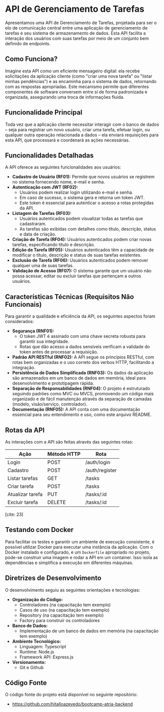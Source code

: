 # API de Gerenciamento de Tarefas

Apresentamos uma API de Gerenciamento de Tarefas, projetada para ser o elo de comunicação central entre uma aplicação de gerenciamento de tarefas e seu sistema de armazenamento de dados. Esta API facilita a interação dos usuários com suas tarefas por meio de um conjunto bem definido de endpoints.

## Como Funciona?

Imagine esta API como um eficiente mensageiro digital: ela recebe solicitações da aplicação cliente (como "criar uma nova tarefa" ou "listar minhas pendências") e as encaminha para o sistema de dados, retornando com as respostas apropriadas. Este mecanismo permite que diferentes componentes de software conversem entre si de forma padronizada e organizada, assegurando uma troca de informações fluida.

## Funcionalidade Principal

Toda vez que a aplicação cliente necessitar interagir com o banco de dados – seja para registrar um novo usuário, criar uma tarefa, efetuar login, ou qualquer outra operação relacionada a dados – ela enviará requisições para esta API, que processará e coordenará as ações necessárias.

## Funcionalidades Detalhadas

A API oferece as seguintes funcionalidades aos usuários:

* **Cadastro de Usuário (RF01):** Permite que novos usuários se registrem no sistema fornecendo nome, e-mail e senha.
* **Autenticação com JWT (RF02):**
    * Usuários podem realizar login utilizando e-mail e senha.
    * Em caso de sucesso, o sistema gera e retorna um token JWT.
    * Este token é essencial para autenticar o acesso a rotas protegidas da API.
* **Listagem de Tarefas (RF03):**
    * Usuários autenticados podem visualizar todas as tarefas que cadastraram.
    * As tarefas são exibidas com detalhes como título, descrição, status e data de criação.
* **Criação de Tarefa (RF04):** Usuários autenticados podem criar novas tarefas, especificando título e descrição.
* **Edição de Tarefa (RF05):** Usuários autenticados têm a capacidade de modificar o título, descrição e status de suas tarefas existentes.
* **Exclusão de Tarefa (RF06):** Usuários autenticados podem remover qualquer uma de suas tarefas.
* **Validação de Acesso (RF07):** O sistema garante que um usuário não possa acessar, editar ou excluir tarefas que pertençam a outros usuários.

## Características Técnicas (Requisitos Não Funcionais)

Para garantir a qualidade e eficiência da API, os seguintes aspectos foram considerados:

* **Segurança (RNF01):**
    * O token JWT é assinado com uma chave secreta robusta para garantir sua integridade.
    * Rotas que dão acesso a dados sensíveis verificam a validade do token antes de processar a requisição.
* **Padrão API RESTful (RNF02):** A API segue os princípios RESTful, com rotas bem organizadas e o uso correto dos verbos HTTP, facilitando a integração.
* **Persistência de Dados Simplificada (RNF03):** Os dados da aplicação são armazenados em um banco de dados em memória, ideal para desenvolvimento e prototipagem rápida.
* **Separação de Responsabilidades (RNF04):** O projeto é estruturado seguindo padrões como MVC ou MVCS, promovendo um código mais organizado e de fácil manutenção através da separação de camadas (modelo, visão/serviço, controlador).
* **Documentação (RNF05):** A API conta com uma documentação essencial para seu entendimento e uso, como este arquivo README.

## Rotas da API

As interações com a API são feitas através das seguintes rotas:

| Ação            | Método HTTP | Rota          |
|-----------------|-------------|---------------|
| Login           | POST        | /auth/login   |
| Cadastro        | POST        | /auth/register|
| Listar tarefas  | GET         | /tasks        |
| Criar tarefa    | POST        | /tasks        |
| Atualizar tarefa| PUT         | /tasks/:id    |
| Excluir tarefa  | DELETE      | /tasks/:id    |
[cite: 23]

## Testando com Docker

Para facilitar os testes e garantir um ambiente de execução consistente, é possível utilizar Docker para executar uma instância da aplicação. Com o Docker instalado e configurado, e um `Dockerfile` apropriado no projeto, pode-se construir uma imagem e rodar a API em um container. Isso isola as dependências e simplifica a execução em diferentes máquinas.

## Diretrizes de Desenvolvimento

O desenvolvimento seguiu as seguintes orientações e tecnologias:

* **Organização do Código:**
    * Controladores (na capacitação tem exemplo) 
    * Casos de uso (na capacitação tem exemplo) 
    * Repository (na capacitação tem exemplo) 
    * Factory para construir os controladores 
* **Banco de Dados:**
    * Implementação de um banco de dados em memória (na capacitação tem exemplo) 
* **Ambiente Tecnológico:**
    * Linguagem: Typescript 
    * Runtime: Node.js 
    * Framework API: Express.js 
* **Versionamento:**
    * Git e Github 

## Código Fonte

O código fonte do projeto está disponível no seguinte repositório:
* https://github.com/hitalloazevedo/bootcamp-atria-backend
